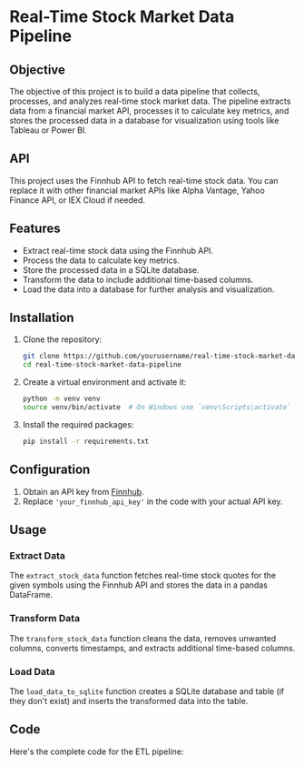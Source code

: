 # Real-Time Stock Market Data Pipeline

## Objective
The objective of this project is to build a data pipeline that collects, processes, and analyzes real-time stock market data. The pipeline extracts data from a financial market API, processes it to calculate key metrics, and stores the processed data in a database for visualization using tools like Tableau or Power BI.

## API
This project uses the Finnhub API to fetch real-time stock data. You can replace it with other financial market APIs like Alpha Vantage, Yahoo Finance API, or IEX Cloud if needed.

## Features
- Extract real-time stock data using the Finnhub API.
- Process the data to calculate key metrics.
- Store the processed data in a SQLite database.
- Transform the data to include additional time-based columns.
- Load the data into a database for further analysis and visualization.

## Installation
1. Clone the repository:
    ```bash
    git clone https://github.com/yourusername/real-time-stock-market-data-pipeline.git
    cd real-time-stock-market-data-pipeline
    ```

2. Create a virtual environment and activate it:
    ```bash
    python -m venv venv
    source venv/bin/activate  # On Windows use `venv\Scripts\activate`
    ```

3. Install the required packages:
    ```bash
    pip install -r requirements.txt
    ```

## Configuration
1. Obtain an API key from [Finnhub](https://finnhub.io).
2. Replace `'your_finnhub_api_key'` in the code with your actual API key.

## Usage
### Extract Data
The `extract_stock_data` function fetches real-time stock quotes for the given symbols using the Finnhub API and stores the data in a pandas DataFrame.

### Transform Data
The `transform_stock_data` function cleans the data, removes unwanted columns, converts timestamps, and extracts additional time-based columns.

### Load Data
The `load_data_to_sqlite` function creates a SQLite database and table (if they don't exist) and inserts the transformed data into the table.

## Code
Here's the complete code for the ETL pipeline:
